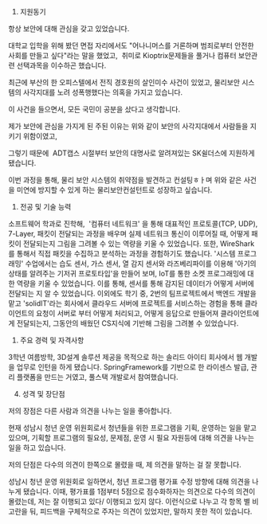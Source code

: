 
1. 지원동기

항상 보안에 대해 관심을 갖고 있었습니다.

대학교 입학을 위해 봤던 면접 자리에서도 "어나니머스를 거론하며 범죄로부터 안전한 사회를 만들고 싶다"라는 말을 했었고,  취미로 Kioptrix문제들을 풀거나 컴퓨터 보안관련 선택과목을 이수하곤 했습니다. 

최근에 부산의 한 오피스텔에서 전직 경호원의 살인미수 사건이 있었고, 물리보안 시스템의 사각지대를 노려 성폭행했다는 의혹을 가지고 있습니다.

이 사건을 들으면서, 모든 국민이 공분을 샀다고 생각합니다.

제가 보안에 관심을 가지게 된 주된 이유는 위와 같이 보안의 사각지대에서 사람들을 지키기 위함이였고,

그렇기 때문에  ADT캡스 시절부터 보안의 대명사로 알려져있는 SK쉴더스에 지원하게 됐습니다.

이번 과정을 통해, 물리 보안 시스템의 취약점을 발견하고 컨설팅ㅎㅏ며 위와 같은 사건을 미연에 방지할 수 있게 하는 물리보안컨설턴트로 성장하고 싶습니다.

1. 전공 및 기술 능력

소프트웨어 학과로 진학해,  '컴퓨터 네트워크' 을 통해 대표적인 프로토콜(TCP, UDP), 7-Layer, 패킷이 전달되는 과정을 배우며 실제 네트워크 통신이 이루어질 때, 어떻게 패킷이 전달되는지 그림을 그려볼 수 있는 역량을 키울 수 있었습니다. 또한, WireShark를 통해서 직접 패킷을 수집하고 분석하는 과정을 경험하기도 했습니다. '시스템 프로그래밍' 수업에서는 습도 센서, 가스 센서, 열 감지 센서와 라즈베리파이를 이용해 '아기의 상태를 알려주는 기저귀 프로토타입'을 만들어 보며, IoT를 통한 소켓 프로그래밍에 대한 역량을 키울 수 있었습니다. 이를 통해, 센서를 통해 감지된 데이터가 어떻게 서버에 전달되는 지 알 수 있었습니다. 이외에도 학기 중, 2번의 팀프로젝트에서 백엔드 개발을 맡고 'solidIT'라는 회사에서 클라우드 서버에 프로젝트를 서비스하는 경험을 통해 클라이언트의 요청이 서버로 부터 어떻게 처리되고, 어떻게 응답으로 만들어져 클라이언트에게 전달되는지, 그동안의 배웠던 CS지식에 기반해 그림을 그려볼 수 있었습니다.

1. 주요 경력 및 자격사항

3학년 여름방학, 3D설계 솔루션 제공을 목적으로 하는 솔리드 아이티 회사에서 웹 개발을 업무로 인턴을 하게 됐습니다. SpringFramework를 기반으로 한 라이센스 발급, 관리 플랫폼을 만드는 거였고, 풀스택 개발로서 참여했습니다.

   4. 성격 및 장단점

저의 장점은 다른 사람과 의견을 나누는 일을 좋아합니다.

현재 성남시 청년 운영 위원회로서 청년들을 위한 프로그램을 기획, 운영하는 일을 맡고 있으며, 기획할 프로그램의 필요성, 문제점, 운영 시 필요 자원등에 대해 의견을 나누는 일을 하고 있습니다.

저의 단점은 다수의 의견이 한쪽으로 몰렸을 때, 제 의견을 말하는 걸 잘 못합니다.

성남시 청년 운영 위원회로 일하면서, 청년 프로그램 평가표 수정 방향에 대해 의견을 나누게 됐습니다. 이때, 평가표를 1점부터 5점으로 점수화하자는 의견으로 다수의 의견이 몰렸는데, 저는 잘 이행되고 있다/ 이행되고 있지 않다. 이런식으로 나누고 각 항목 별 비고란을 둬, 피드백을 구체적으로 주자는 의견이 있었지만, 말하지 못한 적이 있습니다.